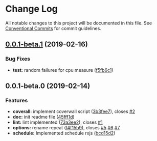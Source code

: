 # Change Log

All notable changes to this project will be documented in this file.
See [Conventional Commits](https://conventionalcommits.org) for commit guidelines.

## [0.0.1-beta.1](https://github.com/miguelramos/soldier/compare/v0.0.1-beta.0...v0.0.1-beta.1) (2019-02-16)


### Bug Fixes

* **test:** random failures for cpu measure ([f5fb6c1](https://github.com/miguelramos/soldier/commit/f5fb6c1))





## 0.0.1-beta.0 (2019-02-14)


### Features

* **coverall:** implement coverwall script ([3b3fee7](https://github.com/miguelramos/soldier/commit/3b3fee7)), closes [#2](https://github.com/miguelramos/soldier/issues/2)
* **doc:** init readme file ([45fff1d](https://github.com/miguelramos/soldier/commit/45fff1d))
* **lint:** lint implemented ([73a3ee2](https://github.com/miguelramos/soldier/commit/73a3ee2)), closes [#1](https://github.com/miguelramos/soldier/issues/1)
* **options:** rename repeat ([f4f15b9](https://github.com/miguelramos/soldier/commit/f4f15b9)), closes [#5](https://github.com/miguelramos/soldier/issues/5) [#6](https://github.com/miguelramos/soldier/issues/6) [#7](https://github.com/miguelramos/soldier/issues/7)
* **schedule:** Implemented schedule rxjs ([bcd15d2](https://github.com/miguelramos/soldier/commit/bcd15d2))
